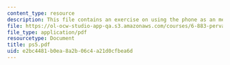 ```yaml
---
content_type: resource
description: This file contains an exercise on using the phone as an memory assistant.
file: https://ol-ocw-studio-app-qa.s3.amazonaws.com/courses/6-883-pervasive-human-centric-computing-sma-5508-spring-2006/e2bc4481b0ea8a2b06c4a21d0cfbea6d_ps5.pdf
file_type: application/pdf
resourcetype: Document
title: ps5.pdf
uid: e2bc4481-b0ea-8a2b-06c4-a21d0cfbea6d
---
```

